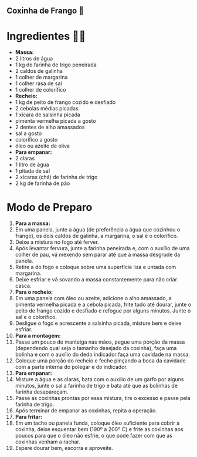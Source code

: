 ## Coxinha de Frango :chicken:



# Ingredientes :woman_cook:

- **Massa:**
- 2 litros de água
- 1 kg de farinha de trigo peneirada
- 2 caldos de galinha
- 1 colher de margarina
- 1 colher rasa de sal
- 1 colher de colorífico
- **Recheio:**
- 1 kg de peito de frango cozido e desfiado
- 2 cebolas médias picadas
- 1 xícara de salsinha picada
- pimenta vermelha picada a gosto
- 2 dentes de alho amassados
- sal a gosto
- colorífico a gosto
- óleo ou azeite de oliva
- **Para empanar:**
- 2 claras
- 1 litro de água
- 1 pitada de sal
- 2 xícaras (chá) de farinha de trigo
- 2 kg de farinha de pão



# Modo de Preparo



1. **Para a massa:**
2. Em uma panela, junte a água (de preferência a água que cozinhou o frango), os dois caldos de galinha, a margarina, o sal e o colorífico.
3. Deixe a mistura no fogo até ferver.
4. Após levantar fervura, junte a farinha peneirada e, com o auxílio de uma colher de pau, vá mexendo sem parar até que a massa desgrude da panela.
5. Retire a do fogo e coloque sobre uma superfície lisa e untada com margarina.
6. Deixe esfriar e vá sovando a massa constantemente para não criar casca.
7. **Para o recheio:**
8. Em uma panela com óleo ou azeite, adicione o alho amassado, a pimenta vermelha picada e a cebola picada, frite tudo até dourar, junte o peito de frango cozido e desfiado e refogue por alguns minutos. Junte o sal e o colorífico.
9. Desligue o fogo e acrescente a salsinha picada, misture bem e deixe esfriar.
10. **Para a montagem:**
11. Passe um pouco de manteiga nas mãos, pegue uma porção da massa (dependendo qual seja o tamanho desejado da coxinha), faça uma bolinha e com o auxílio do dedo indicador faça uma cavidade na massa.
12. Coloque uma porção do recheio e feche pinçando a boca da cavidade com a parte interna do polegar e do indicador.
13. **Para empanar:**
14. Misture a água e as claras, bata com o auxílio de um garfo por alguns minutos, junte o sal a farinha de trigo e bata até que as bolinhas de farinha desapareçam.
15. Passe as coxinhas prontas por essa mistura, tire o excesso e passe pela farinha de trigo.
16. Após terminar de empanar as coxinhas, repita a operação.
17. **Para fritar:**
18. Em um tacho ou panela funda, coloque óleo suficiente para cobrir a coxinha, deixe esquentar bem (190º a 200º C) e frite as coxinhas aos poucos para que o óleo não esfrie, o que pode fazer com que as coxinhas venham a rachar.
19. Espere dourar bem, escorra e aproveite.